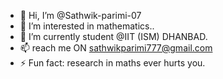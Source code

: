 - 👋 Hi, I’m @Sathwik-parimi-07
- 👀 I’m interested in mathematics..
- 🌱 I’m currently student @IIT (ISM) DHANBAD.
- 📫 reach me ON sathwikparimi777@gmail.com
- ⚡ Fun fact: research in maths ever hurts you.

<!---
Sathwik-parimi-07/Sathwik-parimi-07 is a ✨ special ✨ repository because its `README.md` (this file) appears on your GitHub profile.
You can click the Preview link to take a look at your changes.
--->
